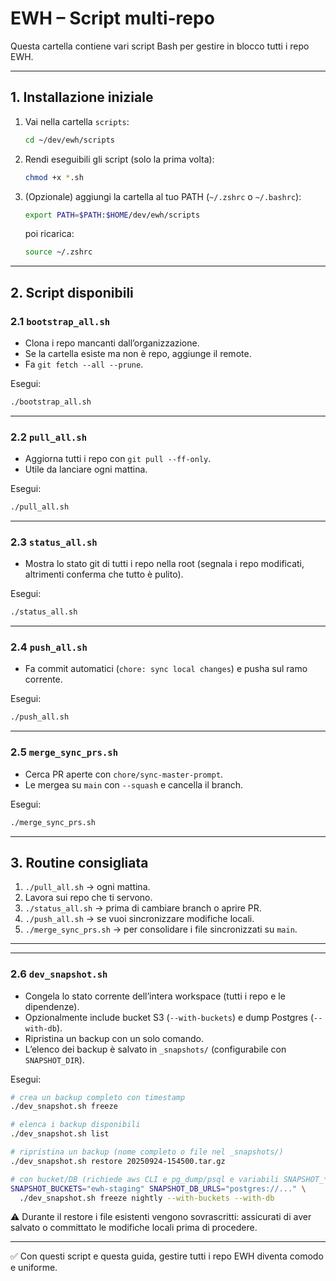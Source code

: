 # EWH – Script multi-repo

Questa cartella contiene vari script Bash per gestire in blocco tutti i repo EWH.

---

## 1. Installazione iniziale

1. Vai nella cartella `scripts`:
   ```bash
   cd ~/dev/ewh/scripts
   ```

2. Rendi eseguibili gli script (solo la prima volta):
   ```bash
   chmod +x *.sh
   ```

3. (Opzionale) aggiungi la cartella al tuo PATH (`~/.zshrc` o `~/.bashrc`):
   ```bash
   export PATH=$PATH:$HOME/dev/ewh/scripts
   ```
   poi ricarica:
   ```bash
   source ~/.zshrc
   ```

---

## 2. Script disponibili

### 2.1 `bootstrap_all.sh`
- Clona i repo mancanti dall’organizzazione.
- Se la cartella esiste ma non è repo, aggiunge il remote.
- Fa `git fetch --all --prune`.

Esegui:
```bash
./bootstrap_all.sh
```

---

### 2.2 `pull_all.sh`
- Aggiorna tutti i repo con `git pull --ff-only`.
- Utile da lanciare ogni mattina.

Esegui:
```bash
./pull_all.sh
```

---

### 2.3 `status_all.sh`
- Mostra lo stato git di tutti i repo nella root (segnala i repo modificati, altrimenti conferma che tutto è pulito).

Esegui:
```bash
./status_all.sh
```

---

### 2.4 `push_all.sh`
- Fa commit automatici (`chore: sync local changes`) e pusha sul ramo corrente.

Esegui:
```bash
./push_all.sh
```

---

### 2.5 `merge_sync_prs.sh`
- Cerca PR aperte con `chore/sync-master-prompt`.
- Le mergea su `main` con `--squash` e cancella il branch.

Esegui:
```bash
./merge_sync_prs.sh
```

---

## 3. Routine consigliata

1. `./pull_all.sh` → ogni mattina.  
2. Lavora sui repo che ti servono.  
3. `./status_all.sh` → prima di cambiare branch o aprire PR.  
4. `./push_all.sh` → se vuoi sincronizzare modifiche locali.  
5. `./merge_sync_prs.sh` → per consolidare i file sincronizzati su `main`.

---

---

### 2.6 `dev_snapshot.sh`
- Congela lo stato corrente dell’intera workspace (tutti i repo e le dipendenze).
- Opzionalmente include bucket S3 (`--with-buckets`) e dump Postgres (`--with-db`).
- Ripristina un backup con un solo comando.
- L’elenco dei backup è salvato in `_snapshots/` (configurabile con `SNAPSHOT_DIR`).

Esegui:
```bash
# crea un backup completo con timestamp
./dev_snapshot.sh freeze

# elenca i backup disponibili
./dev_snapshot.sh list

# ripristina un backup (nome completo o file nel _snapshots/)
./dev_snapshot.sh restore 20250924-154500.tar.gz

# con bucket/DB (richiede aws CLI e pg_dump/psql e variabili SNAPSHOT_*)
SNAPSHOT_BUCKETS="ewh-staging" SNAPSHOT_DB_URLS="postgres://..." \
  ./dev_snapshot.sh freeze nightly --with-buckets --with-db
```

⚠️ Durante il restore i file esistenti vengono sovrascritti: assicurati di aver salvato o committato le modifiche locali prima di procedere.

---

✅ Con questi script e questa guida, gestire tutti i repo EWH diventa comodo e uniforme.
